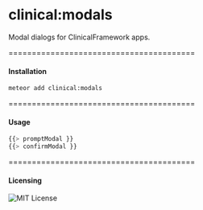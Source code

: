 clinical:modals
======================================

Modal dialogs for  ClinicalFramework apps.

========================================
#### Installation  

````sh
meteor add clinical:modals
````

========================================
#### Usage  

````js
{{> promptModal }}
{{> confirmModal }}
````

========================================
#### Licensing  

![MIT License](https://img.shields.io/badge/license-MIT-blue.svg)
